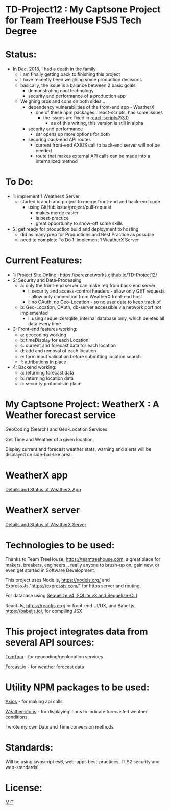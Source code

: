 # TD-Project12 : My Captsone Project for Team TreeHouse FSJS Tech Degree

# Status:

  - In Dec. 2018, I had a death in the family
    - I am finally getting back to finishing this project
     - I have recently been weighing some production decisions
      - basically, the issue is a balance between 2 basic goals
        - demonstrating cool technology
        - security and performance of a production app
    - Weighing pros and cons on both sides...     
      - dependency vulnerabilities of the front-end app - WeatherX
        - one of these npm packages...react-scripts, has some issues
          - the issues are fixed in react-scripts@3.0
            - as of this writing, this version is still in alpha
      - security and performance
        - ssr opens up more options for both
      - securing back-end API routes
        - current front-end AXIOS call to back-end server will not be needed
        - route that makes external API calls can be made into a  internalized method

# To Do:
  - 1: implement 1 WeatherX Server
       - started branch and project to merge front-end and back-end code
          - using GitHub issue/project/pull-request
            - makes merge easier
            - is best-practice
            - great opportunity to show-off some skills
  - 2: get ready for production build and deployment to hosting
      - did as many prep for Productions and Best Practice as possible
      - need to complete To Do 1: implement 1 WeatherX Server  

# Current Features:

  - 1: Project Site Online : https://pereznetworks.github.io/TD-Project12/
  - 2: Security and Data-Processing
      - a: only the front-end server can make req from back-end server
        - i: security and access-control headers
              - allow only GET requests
              - allow only connection from WeatherX front-end host
        - ii no OAuth, no Geo-Location - so no user data to keep track of
      - b: Geo-Location, OAuth, db-server accessible via network port not implemented
        - i: using sequelize/sqlite, internal database only, which deletes all data every time
  - 3: Front-end features working:  
      - a: geocoding working
      - b: timeDisplay for each Location
      - c: current and forecast data for each location
      - d: add and removal of each location
      - e: form input validation before submitting location search
      - f: attributions in place
  - 4: Backend working:
      - a: returning forecast data
      - b: returning location data
      - c: security protocols in place

# My Captsone Project:  WeatherX : A Weather forecast service  

GeoCoding (Search) and Geo-Location Services

Get Time and Weather of a given location,

Display current and forecast weather stats, warning and alerts will be displayed on side-bar-like area.

# WeatherX app

[Details and Status of WeatherX App](https://github.com/pereznetworks/TD-Project12/tree/master/WeatherX)

# WeatherX server

[Details and Status of WeatherX Server](https://github.com/pereznetworks/TD-Project12/tree/master/WeatherX-Server)

# Technologies to be used:

Thanks to Team TreeHouse, https://teamtreehouse.com, a great place for makers, breakers, engineers... really anyone to brush-up on, gain new, or even get started in Software Development.

This project uses Node.js, https://nodejs.org/ and Express.Js,"https://expressjs.com/" for https server and routing.

For database using [Sequelize v4, SQLite v3 and Sequelize-CLI](http://docs.sequelizejs.com/)

React.Js, https://reactjs.org/ or front-end UI/UX, and Babel.js, https://babeljs.io/, for compiling JSX

# This project integrates data from several API sources:  

[TomTom](https://developer.tomtom.com/maps-sdk-web) - for geocoding/geolocation services

[Forcast.io](https://darksky.net/dev/docs) - for weather forecast data

# Utility NPM packages to be used:

[Axios](https://www.npmjs.com/package/axios) - for making api calls

[Weather-icons](https://www.npmjs.com/package/weather-icons) - for displaying icons to indicate forecasted weather conditions

I wrote my own Date and Time conversion methods

# Standards:

Will be using javascript es6, web-apps best-practices, TLS2 security and web-standards!

# License:

[MIT](https://github.com/pereznetworks/TD-Project12/blob/master/LICENSE)
